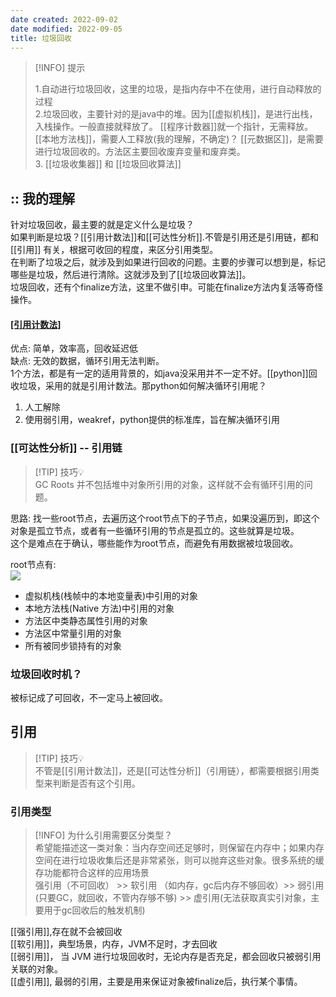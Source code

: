 ```yaml
---
date created: 2022-09-02
date modified: 2022-09-05
title: 垃圾回收
---
```


> [!INFO] 提示
>
> 1.自动进行垃圾回收，这里的垃圾，是指内存中不在使用，进行自动释放的过程  
> 2.垃圾回收，主要针对的是java中的堆。因为[[虚拟机栈]]，是进行出栈，入栈操作。一般直接就释放了。 [[程序计数器]]就一个指针，无需释放。[[本地方法栈]]，需要人工释放(我的理解，不确定)？ [[元数据区]]，是需要进行垃圾回收的。方法区主要回收废弃变量和废弃类。  
> 3. [[垃圾收集器]] 和 [[垃圾回收算法]]

## :: 我的理解

针对垃圾回收，最主要的就是定义什么是垃圾？  
如果判断是垃圾？[[引用计数法]]和[[可达性分析]].不管是引用还是引用链，都和[[引用]] 有关，根据可收回的程度，来区分引用类型。  
在判断了垃圾之后，就涉及到如果进行回收的问题。主要的步骤可以想到是，标记哪些是垃圾，然后进行清除。这就涉及到了[[垃圾回收算法]]。  
垃圾回收，还有个finalize方法，这里不做引申。可能在finalize方法内复活等奇怪操作。

#### [[引用计数法]](每被引用就计数加1)

优点: 简单，效率高，回收延迟低  
缺点: 无效的数据，循环引用无法判断。  
1个方法，都是有一定的适用背景的，如java没采用并不一定不好。[[python]]回收垃圾，采用的就是引用计数法。那python如何解决循环引用呢？

1. 人工解除
2. 使用弱引用，weakref，python提供的标准库，旨在解决循环引用

### [[可达性分析]] -- 引用链

> [!TIP] 技巧💡  
> GC Roots 并不包括堆中对象所引用的对象，这样就不会有循环引用的问题。
>

思路: 找一些root节点，去遍历这个root节点下的子节点，如果没遍历到，即这个对象是孤立节点，或者有一些循环引用的节点是孤立的。这些就算是垃圾。  
这个是难点在于确认，哪些能作为root节点，而避免有用数据被垃圾回收。

root节点有:  
![](http://image.clickear.top/20210910115601.png)

- 虚拟机栈(栈帧中的本地变量表)中引用的对象
- 本地方法栈(Native 方法)中引用的对象
- 方法区中类静态属性引用的对象
- 方法区中常量引用的对象
- 所有被同步锁持有的对象

### 垃圾回收时机？

被标记成了可回收，不一定马上被回收。

## 引用

> [!TIP] 技巧💡  
> 不管是[[引用计数法]]，还是[[可达性分析]]（引用链），都需要根据引用类型来判断是否有这个引用。

### 引用类型

> [!INFO] 为什么引用需要区分类型？  
> 希望能描述这一类对象：当内存空间还足够时，则保留在内存中；如果内存空间在进行垃圾收集后还是非常紧张，则可以抛弃这些对象。很多系统的缓存功能都符合这样的应用场景  
>  强引用（不可回收） >> 软引用 （如内存，gc后内存不够回收）>> 弱引用(只要GC，就回收，不管内存够不够) >> 虚引用(无法获取真实引对象，主要用于gc回收后的触发机制)

[[强引用]],存在就不会被回收  
[[软引用]]，典型场景，内存，JVM不足时，才去回收  
[[弱引用]]， 当 JVM 进行垃圾回收时，无论内存是否充足，都会回收只被弱引用关联的对象。  
[[虚引用]], 最弱的引用，主要是用来保证对象被finalize后，执行某个事情。
